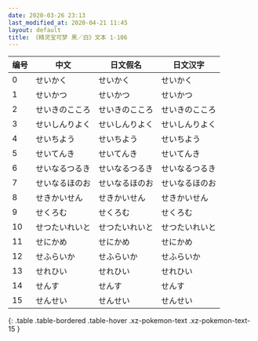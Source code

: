 ```yaml
---
date: 2020-03-26 23:13
last_modified_at: 2020-04-21 11:45
layout: default
title: 《精灵宝可梦 黑／白》文本 1-106
---
```

| 编号 | 中文 | 日文假名 | 日文汉字 |
| ---- | ---- | ---- | --- |
| 0 | せいかく | せいかく | せいかく |
| 1 | せいかつ | せいかつ | せいかつ |
| 2 | せいきのこころ | せいきのこころ | せいきのこころ |
| 3 | せいしんりよく | せいしんりよく | せいしんりよく |
| 4 | せいちよう | せいちよう | せいちよう |
| 5 | せいてんき | せいてんき | せいてんき |
| 6 | せいなるつるき | せいなるつるき | せいなるつるき |
| 7 | せいなるほのお | せいなるほのお | せいなるほのお |
| 8 | せきかいせん | せきかいせん | せきかいせん |
| 9 | せくろむ | せくろむ | せくろむ |
| 10 | せつたいれいと | せつたいれいと | せつたいれいと |
| 11 | せにかめ | せにかめ | せにかめ |
| 12 | せふらいか | せふらいか | せふらいか |
| 13 | せれひい | せれひい | せれひい |
| 14 | せんす | せんす | せんす |
| 15 | せんせい | せんせい | せんせい |
{: .table .table-bordered .table-hover .xz-pokemon-text .xz-pokemon-text-15 }